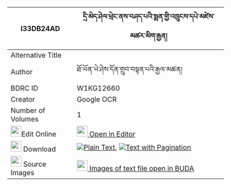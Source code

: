|I33DB24AD|དྲི་མེད་ཤེལ་ཕྲེང་ནས་བཤད་པའི་སྨན་གྱི་འཁྲུངས་དཔེ་མཛེས་མཚར་མིག་རྒྱན། 
| --- | --- 
|Alternative Title |
|Author| ཐོ་ཡོན་ཡེ་ཤེས་དོན་གྲུབ་བསྟན་པའི་རྒྱལ་མཚན།
|BDRC ID | W1KG12660
|Creator | Google OCR
|Number of Volumes| 1
|<img width="25" src="https://img.icons8.com/color/25/000000/edit-property.png">Edit Online| [<img width="25" src="https://avatars.githubusercontent.com/u/45091458?s=200&v=4"> Open in Editor](http://editor.openpecha.org/I33DB24AD)
|<img width="25" src="https://img.icons8.com/fluent/48/000000/download-2.png"/>  Download | [![](https://img.icons8.com/color/20/000000/txt.png)Plain Text](https://github.com/Openpecha/I33DB24AD/releases/download/v1/drime_shel_treng_ne_shepa_i_me_plain_I33DB24AD.zip), [![](https://img.icons8.com/color/20/000000/txt.png)Text with Pagination](https://github.com/Openpecha/I33DB24AD/releases/download/v1/drime_shel_treng_ne_shepa_i_me_pages_I33DB24AD.zip)
|<img width="25" src="https://img.icons8.com/plasticine/100/000000/pictures-folder.png"/>  Source Images | [<img width="25" src="https://library.bdrc.io/icons/BUDA-small.svg"> Images of text file open in BUDA](https://library.bdrc.io/show/bdr:W1KG12660)